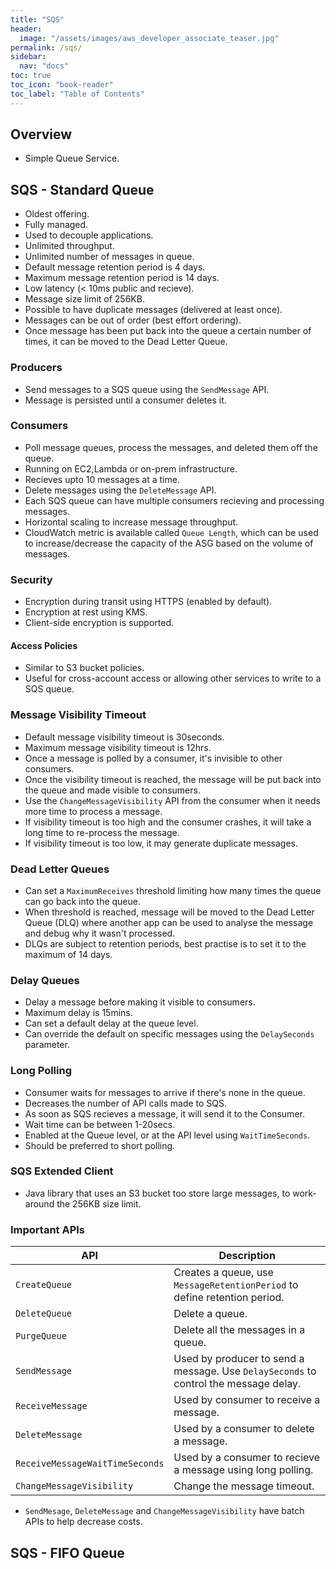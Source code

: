 ```yaml
---
title: "SQS"
header:
  image: "/assets/images/aws_developer_associate_teaser.jpg"
permalink: /sqs/
sidebar:
  nav: "docs"
toc: true
toc_icon: "book-reader"
toc_label: "Table of Contents"
---
```


## Overview

- Simple Queue Service.

## SQS - Standard Queue

- Oldest offering.
- Fully managed.
- Used to decouple applications.
- Unlimited throughput.
- Unlimited number of messages in queue.
- Default message retention period is 4 days.
- Maximum message retention period is 14 days.
- Low latency (< 10ms public and recieve).
- Message size limit of 256KB.
- Possible to have duplicate messages (delivered at least once).
- Messages can be out of order (best effort ordering).
- Once message has been put back into the queue a certain number of times, it can be moved to the Dead Letter Queue.

### Producers

- Send messages to a SQS queue using the ```SendMessage``` API.
- Message is persisted until a consumer deletes it.

### Consumers

- Poll message queues, process the messages, and deleted them off the queue.
- Running on EC2,Lambda or on-prem infrastructure.
- Recieves upto 10 messages at a time.
- Delete messages using the ```DeleteMessage``` API.
- Each SQS queue can have multiple consumers recieving and processing messages.
- Horizontal scaling to increase message throughput.
- CloudWatch metric is available called ```Queue Length```, which can be used to increase/decrease the capacity of the ASG based on the volume of messages.

### Security

- Encryption during transit using HTTPS (enabled by default).
- Encryption at rest using KMS.
- Client-side encryption is supported.

#### Access Policies

- Similar to S3 bucket policies.
- Useful for cross-account access or allowing other services to write to a SQS queue.

### Message Visibility Timeout

- Default message visibility timeout is 30seconds.
- Maximum message visibility timeout is 12hrs.
- Once a message is polled by a consumer, it's invisible to other consumers.
- Once the visibility timeout is reached, the message will be put back into the queue and made visible to consumers.
- Use the ```ChangeMessageVisibility``` API from the consumer when it needs more time to process a message.
- If visibility timeout is too high and the consumer crashes, it will take a long time to re-process the message.
- If visibility timeout is too low, it may generate duplicate messages.

### Dead Letter Queues

- Can set a ```MaximumReceives``` threshold limiting how many times the queue can go back into the queue.
- When threshold is reached, message will be moved to the Dead Letter Queue (DLQ) where  another app can be used to analyse the message and debug why it wasn't processed.
- DLQs are subject to retention periods, best practise is to set it to the maximum of 14 days.

### Delay Queues

- Delay a message before making it visible to consumers.
- Maximum delay is 15mins.
- Can set a default delay at the queue level.
- Can override the default on specific messages using the ```DelaySeconds``` parameter.

### Long Polling

- Consumer waits for messages to arrive if there's none in the queue.
- Decreases the number of API calls made to SQS.
- As soon as SQS recieves a message, it will send it to the Consumer.
- Wait time can be between 1-20secs.
- Enabled at the Queue level, or at the API level using ```WaitTimeSeconds```.
- Should be preferred to short polling.

### SQS Extended Client

- Java library that uses an S3 bucket too store large messages, to work-around the 256KB size limit.

### Important APIs

| API                                 | Description                                                                              |
|-------------------------------------|------------------------------------------------------------------------------------------|
| ```CreateQueue```                   | Creates a queue, use ```MessageRetentionPeriod``` to define retention period.            |
| ```DeleteQueue```                   | Delete a queue.                                                                          |
| ```PurgeQueue```                    | Delete all the messages in a queue.                                                      |
| ```SendMessage```                   | Used by producer to send a message. Use ```DelaySeconds``` to control the message delay. |
| ```ReceiveMessage```                | Used by consumer to receive a message.                                                   |
| ```DeleteMessage```                 | Used by a consumer to delete a message.                                                  |
| ```ReceiveMessageWaitTimeSeconds``` | Used by a consumer to recieve a message using long polling.                              |
| ```ChangeMessageVisibility```       | Change the message timeout.                                                              |

- ```SendMesage```, ```DeleteMessage``` and ```ChangeMessageVisibility``` have batch APIs to help decrease costs.

## SQS - FIFO Queue






